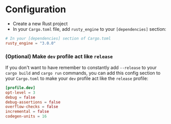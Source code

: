 # Configuration

- Create a new Rust project
- In your `Cargo.toml` file, add `rusty_engine` to your `[dependencies]` section:

```toml
# In your [dependencies] section of Cargo.toml
rusty_engine = "3.0.0"
```

### (Optional) Make `dev` profile act like `release`

If you don't want to have remember to constantly add `--release` to your `cargo build` and `cargo run` commands, you can add this config section to your `Cargo.toml` to make your `dev` profile act like the `release` profile:

```toml
[profile.dev]
opt-level = 3
debug = false
debug-assertions = false
overflow-checks = false
incremental = false
codegen-units = 16
```
